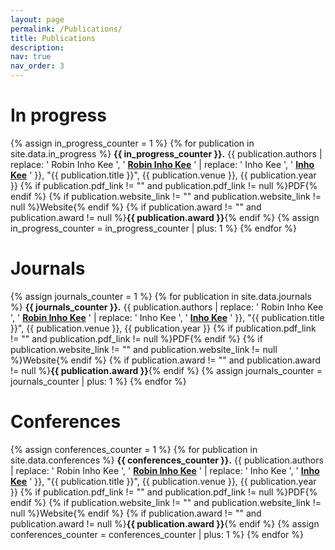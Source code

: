 ```yaml
---
layout: page
permalink: /Publications/
title: Publications
description: 
nav: true
nav_order: 3
---
```



# In progress
{% assign in_progress_counter = 1 %}
{% for publication in site.data.in_progress %}
**{{ in_progress_counter }}.** {{ publication.authors | replace: ' Robin Inho Kee ', ' **<u>Robin Inho Kee</u>** ' | replace: ' Inho Kee ', ' **<u>Inho Kee</u>** ' }}, "{{ publication.title }}", {{ publication.venue }}, {{ publication.year }} {% if publication.pdf_link != "" and publication.pdf_link != null %}PDF{% endif %} {% if publication.website_link != "" and publication.website_link != null %}Website{% endif %} {% if publication.award != "" and publication.award != null %}**{{ publication.award }}**{% endif %}
{% assign in_progress_counter = in_progress_counter | plus: 1 %}
{% endfor %}

# Journals
{% assign journals_counter = 1 %}
{% for publication in site.data.journals %}
**{{ journals_counter }}.** {{ publication.authors | replace: ' Robin Inho Kee ', ' **<u>Robin Inho Kee</u>** ' | replace: ' Inho Kee ', ' **<u>Inho Kee</u>** ' }}, "{{ publication.title }}", {{ publication.venue }}, {{ publication.year }} {% if publication.pdf_link != "" and publication.pdf_link != null %}PDF{% endif %} {% if publication.website_link != "" and publication.website_link != null %}Website{% endif %} {% if publication.award != "" and publication.award != null %}**{{ publication.award }}**{% endif %}
{% assign journals_counter = journals_counter | plus: 1 %}
{% endfor %}

# Conferences
{% assign conferences_counter = 1 %}
{% for publication in site.data.conferences %}
**{{ conferences_counter }}.** {{ publication.authors | replace: ' Robin Inho Kee ', ' **<u>Robin Inho Kee</u>** ' | replace: ' Inho Kee ', ' **<u>Inho Kee</u>** ' }}, "{{ publication.title }}", {{ publication.venue }}, {{ publication.year }} {% if publication.pdf_link != "" and publication.pdf_link != null %}PDF{% endif %} {% if publication.website_link != "" and publication.website_link != null %}Website{% endif %} {% if publication.award != "" and publication.award != null %}**{{ publication.award }}**{% endif %}
{% assign conferences_counter = conferences_counter | plus: 1 %}
{% endfor %}
